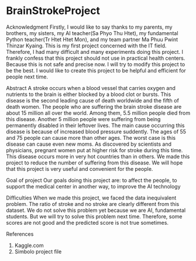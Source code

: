 # BrainStrokeProject
Acknowledgment
  Firstly, I would like to say thanks to my parents, my brothers, my sisters, my AI teacher(Sa Phyo Thu Htet), my fundamental Python teacher(Tr Htet Htet Mon), and my team partner Ma Phuu Pwint Thinzar Kyaing. This is my first project concerned with the IT field. Therefore, I had many difficult and many experiments doing this project. I frankly confess that this project should not use in practical health centers. Because this is not safe and precise now. I will try to modify this project to be the best. I would like to create this project to be helpful and efficient for people next time.

Abstract
  A stroke occurs when a blood vessel that carries oxygen and nutrients to the brain is either blocked by a blood clot or bursts. This disease is the second leading cause of death worldwide and the fifth of death women. The people who are suffering the brain stroke disease are about 15 million all over the world. Among them, 5.5 million people died from this disease. Another 5 million people were suffering from being permanently disabled in their leftover lives. The main cause occurring this disease is because of increased blood pressure suddently. The ages of 55 and 75 people can cause more than other ages. The worst case is this disease can cause even new moms. As discovered by scientists and physicians, pregnant women put at higher risk for stroke during this time. This disease occurs more in very hot countries than in others. We made this project to reduce the number of suffering from this disease. We will hope that this project is very useful and convenient for the people.

Goal of project
  Our goals doing this project are:
to affect the people, 
to support the medical center in another way,
to improve the AI technology

Difficulties
  When we made this project, we faced the data inequivalent problem. The ratio of stroke and no stroke are clearly different from this dataset. We do not solve this problem yet because we are AI, fundamental students. But we will try to solve this problem next time. Therefore, some scores are not good and the predicted score is not true sometimes.

References
1. Kaggle.com
2. Simbolo project file

